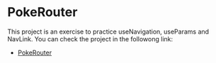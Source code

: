 # PokeRouter

This project is an exercise to practice useNavigation, useParams and NavLink. You can check the project in the followong link:


- [PokeRouter](https://sweet-cuchufli-9de8cd.netlify.app/)
